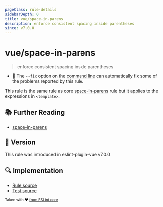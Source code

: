 ```yaml
---
pageClass: rule-details
sidebarDepth: 0
title: vue/space-in-parens
description: enforce consistent spacing inside parentheses
since: v7.0.0
---
```

# vue/space-in-parens

> enforce consistent spacing inside parentheses

- :wrench: The `--fix` option on the [command line](https://eslint.org/docs/user-guide/command-line-interface#fixing-problems) can automatically fix some of the problems reported by this rule.

This rule is the same rule as core [space-in-parens] rule but it applies to the expressions in `<template>`.

## :books: Further Reading

- [space-in-parens]

[space-in-parens]: https://eslint.org/docs/rules/space-in-parens

## :rocket: Version

This rule was introduced in eslint-plugin-vue v7.0.0

## :mag: Implementation

- [Rule source](https://github.com/vuejs/eslint-plugin-vue/blob/master/lib/rules/space-in-parens.js)
- [Test source](https://github.com/vuejs/eslint-plugin-vue/blob/master/tests/lib/rules/space-in-parens.js)

<sup>Taken with ❤️ [from ESLint core](https://eslint.org/docs/rules/space-in-parens)</sup>
